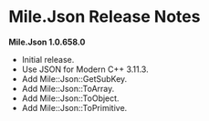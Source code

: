 ﻿# Mile.Json Release Notes

**Mile.Json 1.0.658.0**

- Initial release.
- Use JSON for Modern C++ 3.11.3.
- Add Mile::Json::GetSubKey.
- Add Mile::Json::ToArray.
- Add Mile::Json::ToObject.
- Add Mile::Json::ToPrimitive.
